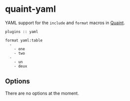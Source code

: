 
quaint-yaml
===========

YAML support for the `include` and `format` macros in
[Quaint](http://breuleux.github.io/quaint).


```
plugins :: yaml

format yaml:table
  -
    - one
    - two
  -
    - un
    - deux
```

## Options

There are no options at the moment.
